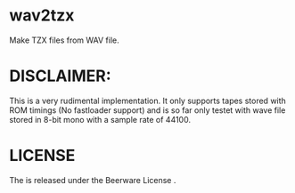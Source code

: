 # wav2tzx
Make TZX files from WAV file.

# DISCLAIMER:
This is a very rudimental implementation. It only supports tapes stored with ROM timings (No fastloader support)
and is so far only testet with wave file stored in 8-bit mono with a sample rate of 44100.

# LICENSE
The is released under the Beerware License .
